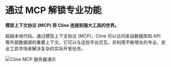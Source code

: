 # 通过 MCP 解锁专业功能

**模型上下文协议 (MCP) 将 Cline 连接到强大工具的世界。**

超越本地代码。通过模型上下文协议 (MCP)，Cline 可以访问来自数据库和 API 等外部数据源的重要上下文。它可以与这些平台交互，并利用不断增长的专业、安全工具市场来解决复杂的实际开发任务。

![Cline MCP 服务器演示](https://storage.googleapis.com/cline_public_images/docs/assets/clines-mcp-servers-4_compress.webp)
